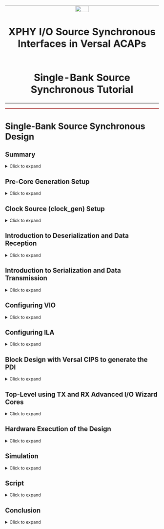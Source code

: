 <table>
 <tr>
   <td align="center"><img src="https://www.xilinx.com/content/dam/xilinx/imgs/press/media-kits/corporate/xilinx-logo.png" width="30%"/><h1>XPHY I/O Source Synchronous Interfaces in Versal ACAPs</h1>
   </td>
 </tr>
 <tr>
 <td align="center"><h1>Single-Bank Source Synchronous Tutorial</h1>
 </td>
 </tr>
</table>

<hr style="height:2px;border-width:0;background-color:brown">

<h1>Single-Bank Source Synchronous Design</h1>
<h2>Summary</h2>
<details>
   <summary>Click to expand</summary>

In the single-bank source synchronous reference design, six XPHY nibbles of the XPIO bank are used. Each XPHY nibble contains six XPHY NIBBLESLICEs that can transmit and receive data from six individual I/O pins. The transmit clock can be forwarded from the transmit core
either by the clock forward pins or by the transmit data pins from the bank. In this design, the transmit clock is forwarded by the clock forward pins. Because the design uses the LVDS  standard for the I/Os, data and clock are available in pairs of I/O pins.

The wizard configures clocking circuitry using an XPLL that is needed to support these configurations. The VCK190 board provides fixed and variable clock sources for the Versal device and other function blocks. Refer to the VCK190 Evaluation Board User Guide (<a href="https://www.xilinx.com/support/documentation/boards_and_kits/vck190/ug1366-vck190-eval-bd.pdf">UG1366</a>) to understand the clock generation and clock sources available on the board. This tutorial design uses the
clocking wizard to generate a clock source from the on-board programmable LPDDR4 SI570 Clock2. It in turn provides the clock from its CLKOUT1 port to the XPLL.CLKIN port of the TX and RX cores
used for source synchronous applications. CLKOUT1 is set to provide a clock of frequency 225 MHz when configuring the wizard.

The reference design uses the PRBS generator and checker to exercise the I/Os. The design files for the PRBS generator and checker are provided in the design suite. The generator and checker are instantiated in the top-level file. The PRBS generator generates the data and feeds the TX core, which serializes it and transmits it to the RX core via an external loopback cable/card.
This tutorial uses the FMC XM107 loopback card. The RX core feeds the data to the PRBS checker after deserializing it. The checker flags an error if it detects any mismatch. The block diagram of the reference design is shown in the following figure. The transmit clock is generated by feeding a 01010101 pattern to the corresponding clock forwarding pins.

<p align="center">
<img src="https://gitenterprise.xilinx.com/IPSP/Tutorials/blob/master/IO_Design/Single_bank_source_synchronous_design/Images/Single_Bank_Design.PNG" width ="750" height="500">
</p>
</details>

<h2>Pre-Core Generation Setup</h2>
<details>
   <summary>Click to expand</summary>

The following steps describe how to configure and set up the project before building the TX and RX cores using the AIOW.

1. Clone the tutorial to get all the source files.

3. Create a separate directory named Versal_ssync_rxtx_intrfce_sb to build the new project.
4. Launch the Vivado tools 2020.2 or later from the newly created directory.
5. Under Quick Start, select **Create Project**.
6. Click **Next** for the prompt to Create a New Vivado Project and use
Versal_ssync_rxtx_intrfce_sb for the name of the project. *Deselect* **Create a project subdirectory**.
7. Click **Next**. For Project Type, select **RTL project**. Deselect **Do not specify sources at this time**.
8. Add the source files from the Design folder under the Single_bank_source_synchronous_design folder.
9. Add the files toplevel_sb.sv, Prbs_Any.vhd, and Prbs_RxTx.vhd.
Make sure the Library is set to xil_defaultlib, and the files are used for synthesis and simulation by setting them under the HDL Source For column.
10. Similarly, add the files toplevel_testbench_sb.sv and toplevel_sim_sb.sv from the Simulation folder under the Single_bank_source_synchronous_design folder. Make sure the Library is set to xil_defaultlib and the file is used only for simulation by setting it under the HDL Source For column.
11. Select **Scan and add RTL include files into project** and **Copy sources into project**. Set the Target Language to **Verilog** and the Simulator Language to **Mixed**.
12. Click **Next** to proceed to adding the constraint files.
13. Add the file toplevel_sb.xdc from the Constraints folder under the
single_bank_source_synchronous_design folder. Select **Copy constraints files into project**.
14. Click **Next** to select the part for the project. Select part **xcvc1902-vsva2197-2MP-e-S** for the reference designs and click **Next**.
15. On the summary page for the project, make sure all the details match the settings and then click **Finish**.
16. The Vivado tools should create a project and display the hierarchy of the files under the Sources folder.
</details>

<h2>Clock Source (clock_gen) Setup</h2>
<details>
   <summary>Click to expand</summary>

The VCK190 board has an I2C programmable SI570 low-jitter 3.3V LVDS differential oscillator
(U3) connected to the GC inputs of U1 LPDDR4_2 interface bank 705. The LPDDR4_CLK2_P
and LPDDR4_CLK2_N series capacitor coupled clock signals are connected to XCVC1902 ACAP
U1 pins AW27 and AY27, respectively. At power-up, this clock defaults to an output frequency
of 200.000 MHz. User applications or the system controller can change the output frequency
within the range of 10 MHz to 945 MHz through the I2C bus interface. Power cycling the
VCK190 board reverts this user clock to the default frequency of 200.000 MHz. This design uses
the onboard oscillator to provide PLL clock inputs to the Clocking Wizard. This core
generated using the clocking wizard in turn provides its output clock (set to 225 MHz) on port CLKOUT1 to the Advanced I/O Wizard TX (Bank 706)
and Advanced I/O Wizard RX (Bank 707) cores.
The bank0_pll_clkin ports of the TX and RX cores is driven by this CLKOUT1 which acts as the PLL
input clocks to these cores.

Follow the steps below to generate the core that will provide the PLL input clock to the TX and
RX cores. See the figures in this section for reference.

1. To start generating this core, open the IP catalog and search for Clocking Wizard. Double-click **Clocking Wizard** from the catalog to open the Customize IP window.

2. For Component Name, enter clock_gen, which is used in the reference
design.

  **Note**: The component name should match the module name used in the top-level design.

3. Under the Clocking Features Tab, for the clocking primitive select **MMCM**.

4. On the same tab, set the input clock information as shown in the figure:

    a. Input Clock: Primary

    b. Port Name: clk in1

    c. Input Frequency(MHz): 200

    d. PLL Input Clock Frequency: 200 (This is important because the on-board clock defaults to 200 MHz.)

    e. Source: Differential clock capable pin

<p align="center">
<img src="https://gitenterprise.xilinx.com/IPSP/Tutorials/blob/master/IO_Design/Single_bank_source_synchronous_design/Images/clock_gen_config_1.PNG" width ="750" height="500">
</p>

5. In the Output Clocks tab, set the following:

    a. Output Clock: clk_out1

    b. Port Name: clk_out1

    c. Output Freq (MHz) Requested: 225

    d. Phase (Degrees) Requested: 0.000

    e. Duty Cycle (%) Requested: 50.000

    f. Drives: BUFG

    g. Clock Grouping: Auto


<p align="center">
<img src="https://gitenterprise.xilinx.com/IPSP/Tutorials/blob/master/IO_Design/Single_bank_source_synchronous_design/Images/clock_gen_config_2.PNG" width ="750" height="500">
</p>    

6. Under the MMCM Settings Tab, set the following:    
    a. Check the Allow Override Mode box

    b. Bandwidth: Low

    c. CLKFBOUT_MULT: 18

    d. CLKFBOUT_PHASE: 0

    e. COMPENSATION: AUTO

    f. DIVCLK_DIVIDE: 1

    g. CLKOUTFB_PHASE_CTRL: None

    h. In the second table, set Divide: 16

    i. Duty Cycle: 0.500

    j. Phase: 0.000

    Refer to the Versal ACAP Clocking Resources Architectural Manual (<a href="https://www.xilinx.com/support/documentation/architecture-manuals/am003-versal-clocking-resources.pdf">AM003</a>) to understand how Fvco and Fclkout is calculated.
    Also, refer to the Versal AI Core Series Data Sheet (<a href="https://www.xilinx.com/support/documentation/data_sheets/ds957-versal-ai-core.pdf">DS957</a>) to follow the limits for Fvco.

      Fvco = Fclkin × M/D

      Fclkout = Fclkin × M/(D*O)

      Where M is CLKFBOUT_MULT, D is DIVCLK_DIVIDE, and O is Divide from the values set previously.
      In this tutorial design, Fclkin = 200 MHz. Thus, Fvco = 3600 MHz and Fclkout = 225 MHz.

<p align="center">
<img src="https://gitenterprise.xilinx.com/IPSP/Tutorials/blob/master/IO_Design/Single_bank_source_synchronous_design/Images/clock_gen_config_3.PNG" height="500">
</p>    

7. The summary tab should look as shown in the following figure.

<p align="center">
<img src="https://gitenterprise.xilinx.com/IPSP/Tutorials/blob/master/IO_Design/Single_bank_source_synchronous_design/Images/clock_gen_config_4.PNG" height="500">
</p>    

8. Click **OK** after reviewing the settings. The IP is now customized and the Generate the Output
Products prompt appears. Set the Synthesis Option to **Out of context per IP** and then click
**Generate** to launch the design run for the newly generated core.
</details>


<h2>Introduction to Deserialization and Data Reception</h2>
<details>
   <summary>Click to expand</summary>

<h3>Data Reception</h3>

In this source synchronous design, the capture clock is the same as the transmit clock which is
looped back externally via a loopback card on the board from the TX to the RX core. The transmit
clock is forwarded with the data by the TX core. The clock-to-data relation in this design is center
alignment as shown in the following figure. The capture clock should be received on the package pin
pair assigned in the constraints file. It should be received on NIBBLESLICE[0] because it is the only
NIBBLESLICE that has clock forwarding abilities.

The XPLL in the RX core needs a PLL input clock that is used by the XPHY for calibration (BISC).
In the design, the PLL input clock is received on the bank0_pll_clkin port of the
RX core instantiated by the wizard. CLKOUT1 of clock_gen is used to provide the input PLL clock
to the RX core on bank0_pll_clkin port.

The data received at the RX core interface is forwarded through the bank instance to the
programmable logic where it gets checked by the PRBS checker.

<p align="center">
<img src="https://gitenterprise.xilinx.com/IPSP/Tutorials/blob/master/IO_Design/Single_bank_source_synchronous_design/Images/Center%20DDR.PNG" width ="1000" height="250">
</p>

<h3>Configure and Generate an RX Advanced I/O Wizard Core</h3>
<h4>Generating an RX Core</h4>

After following the previous steps to generate the top-level design and clock source core,
the next step is to generate TX and RX cores for operation. Follow these steps to generate the
RX core using the AIOW. See the figures in this section for reference.

1. To start generating a core for the RX, open the IP catalog and search for Advanced I/O Wizard.
Double-click **Advanced I/O Wizard** from the catalog to open the Customize IP window.

2. For Component Name, enter Rx_1bank_ssync_intrfce, which is used in the reference
design.

 **Note**: The component name should match the module name used in the top-level design.

3. In the Basic Tab, set Application to **SOURCE SYNCHRONOUS** from the drop-down list.
Set Bus Direction to **RX ONLY**.

4. On the same tab, set the following:

    a. Interface Speed: 1800 Mb/s

    b. PLL Clock Source: Fabric(Driven by BUFG)

    c. PLL Input Clock Frequency: 225

    d. Clock Data Relation: Center DDR

    e. RX Serialization Factor: 8

    f. Select **Include PLL in Core**

    g. The remaining options can be set to the default.

<p align="center">
<img src="https://gitenterprise.xilinx.com/IPSP/Tutorials/blob/master/IO_Design/Single_bank_source_synchronous_design/Images/RX_Config_1.PNG" width ="750" height="500">
</p>

5. In the Advanced tab, set the following:

    a. Select **REDUCE CONTROL SIGNALS** and **Enable BLI logic**.
       When BLI logic is enabled, the BLI registers between fabric and XPHY can be used to
       help with timing closure.

    b. Differential I/O Std: LVDS15.

    c. Number of Banks: 1 (because this is a single-bank design).

<p align="center">
<img src="https://gitenterprise.xilinx.com/IPSP/Tutorials/blob/master/IO_Design/Single_bank_source_synchronous_design/Images/RX_Config_2.PNG" width ="750" height="500">
</p>    

6. In the Pin Configuration tab, make an entry in the table for the data with the capture clock. Sixteen pairs for data are configured under this tab. When selecting 16 pairs for data, the
   wizard adds 1 pair for the capture clock.    

  *  Data and the Strobe Setting

      - Pin Direction = RX

      - I/O Type = Differential
      - Signal Type = Data
      - Strobe I/O Type = Differential
      - Strobe Name = strobe
      - Signal Name = Rx_data_pins
      - Number of Data Channels = 16

<p align="center">
<img src="https://gitenterprise.xilinx.com/IPSP/Tutorials/blob/master/IO_Design/Single_bank_source_synchronous_design/Images/RX_Config_3.PNG" height="500">
</p>    

7. Check the Summary tab. It should show 32 RX pins enabled (16 pairs of data + 1 pair of
strobes).

<p align="center">
<img src="https://gitenterprise.xilinx.com/IPSP/Tutorials/blob/master/IO_Design/Single_bank_source_synchronous_design/Images/RX_Config_4.PNG" height="500">
</p>    

8. Click **OK** after reviewing the settings. The IP is now customized, and the Generate the Output Products prompt appears. Set the Synthesis Option to **Out of context per IP** and click **Generate to launch the design run** for the newly generated RX core. The default placement might look different but this does not matter because the default placement is adjusted later based on the pin locations in the
constraints file.

<h3>Receiver Design Considerations</h3>

This RX core is set up to work for a data rate of 1800 Mb/s. Also, the core is configured for
LVDS15 in the reference design. This single-bank design is configured for a center-aligned DDR system.
An XPIO bank has 54 pins, and this design uses 34 pins in the form of 16 pairs of data pins and one pair of capture clock pins. The design constrains the ports for the receive interfaces, and the wizard
takes care of the placement.
</details>

<h2>Introduction to Serialization and Data Transmission</h2>
<details>
   <summary>Click to expand</summary>

<h3>Data Transmission</h3>

In the reference design, the TX core sends out the transmit clock via the clock forward pins. The data in
this design is generated using the PRBS generator. The transmit clock is generated by feeding
the pattern 01010101 to the clock forwarding pins. The data generated by the PRBS generator
is fed into the TX core from the programmable logic, which follows the TX datapath through a
serializer and output delay within the PHY. The serializer supports 8:1, 4:1, and 2:1 serialization.
In the design, an 8:1 serialization factor is used. The data is transmitted through the TX data pins
of the core. To understand the data flow operation inside the TX core, see Versal ACAP SelectIO
Resources Architecture Manual (<a href="https://www.xilinx.com/support/documentation/architecture-manuals/am010-versal-selectio.pdf">AM010</a>).

The PLL input clock to the TX core is fed to the XPLL through a bank0_pll_clkin port. In the design,
the PLL input clock from the CLKOUT1 port of the clock_gen core is received on the bank0_pll_clkin port
of the TX core instantiated by the wizard. The transmit clock can be forwarded either through the data
pins or the clock forwarding pins on the TX core. This design uses the clock forwarding pins to
support the center DDR alignment. The wizard provides an option to set the phase on the
forwarded clock to 90, which aligns the data-to-clock relation to support the center DDR on the
RX core. The transmit clock is transmitted on NIBBLESLICE[0] and NIBBLESLICE[1] to the RX
core.

<h3>Configure and Generate a TX Advanced I/O Wizard Core</h3>
<h4>Generating a TX Core</h4>

Follow these steps to generate the TX core using the AIOW. See the figures in this section for
reference.

1. To start generating a core for the TX, open the IP catalog and search for Advanced I/O Wizard.
Double-click **Advanced I/O Wizard** to open the Customize IP window for the wizard.

2. For Component Name, enter Tx_1bank_ssync_intrfce, which is used in the reference
design.

  **Note**: The component name should match the module name used in the top-level design.

3. In the Basic Tab, set Application to **SOURCE SYNCHRONOUS** from the drop-down list, and set Bus Direction to **TX ONLY**.

4. On the same tab, set the following:

   a. Interface Speed: 1800 Mb/s.

   b. PLL Clock Source: Fabric (Driven by BUFG).

   c. PLL Input Clock Frequency: 225.

   d. Forwarded Clock Phase to 90.

   e. Clock Data Relation: Edge DDR.

   f. TX Serialization Factor: 8

   g. Select **Include PLL in Core**.

   h. The remaining options can be set to the default.

<p align="center">
<img src="https://gitenterprise.xilinx.com/IPSP/Tutorials/blob/master/IO_Design/Single_bank_source_synchronous_design/Images/TX_Config_1.PNG" width ="750" height="500">
</p>

5. In the Advanced tab, set the following:

   a. Select **REDUCE CONTROL SIGNALS** and **Enable BLI logic**.
When BLI logic is enabled, the BLI registers between fabric and XPHY can be used to help with timing closure.

   b. Differential I/O Std: LVDS15

   c. Number of Banks: 1 (because this is a single-bank design).

<p align="center">
<img src="https://gitenterprise.xilinx.com/IPSP/Tutorials/blob/master/IO_Design/Single_bank_source_synchronous_design/Images/TX_Config_2.PNG" width ="750" height="500">
</p>

6. In the Pin Configuration tab, add two entries in the table. One entry is for the data with I/O type of differential, signal type of data, and signal name of Tx_data. The other entry is
for the clock forwarding pins with I/O type of differential, signal type of Clk Fwd, and signal name of Clk_fwd.

  * Data Setting
    - Pin Direction = TX
    - I/O Type = Differential
    - Signal Type = Data
    - Signal Name = Tx_data
    - Number of Data Channels = 16

  * Data Setting
    - Pin Direction = TX
    - I/O Type = Differential
    - Signal Type = Clk Fwd   
    - Signal Name = Clk_fwd
    - Number of Data Channels = 1

<p align="center">
<img src="https://gitenterprise.xilinx.com/IPSP/Tutorials/blob/master/IO_Design/Single_bank_source_synchronous_design/Images/TX_Config_3.PNG" height="500">
</p>    

7. Check the Summary tab. It should show 34 TX pins enabled (16 pairs of data + 1 pair of
forwarded clock). The PLL input clock for the TX is driven from the programmable logic as
selected in the Basic tab while configuring the TX core.

<p align="center">
<img src="https://gitenterprise.xilinx.com/IPSP/Tutorials/blob/master/IO_Design/Single_bank_source_synchronous_design/Images/TX_Config_4.PNG" height="500">
</p>    

8. Click **OK** after reviewing the settings. The IP is now customized and the Generate the Output
Products prompt appears. Set the Synthesis Option to **Out of context per IP** and click **Generate** to launch the design run for the newly generated TX core. The default placement might look different,
but this does not matter because the default placement is adjusted later based on the pin locations in the constraints file.

<h3>Transmitter Design Considerations</h3>

This TX core is set up for a data rate of 1800 Mb/s. Also, the core is configured and tested for
LVDS15 in the reference design. This single bank design uses the clock from the CLKOUT1 port of the clock_gen core to feed the XPLL of the TX core. The PLL input clock that feeds the TX core
is driven through the BUFG and then passed to the bank0_pll_clkin port. An XPIO bank has 54 pins, and the design uses 34 pins in the form of 16 pairs of data pins and one pair of transmit clock/strobe via the clock forwarding pins. The design constrains the ports for the transmit interfaces and the placement is taken care of by the Vivado tools.
</details>

<h2>Configuring VIO</h2>
<details>
   <summary>Click to expand</summary>

Virtual Input/Output with AXIS Interface (VIO) is a customizable core that can monitor and drive internal
FPGA signals in real time. This design uses VIO to drive control signals such as resets.
Follow the steps below to add and configure VIO:

1. To start generating a VIO core, open the IP catalog and search for VIO. Double-click the IP from the
catalog to open the Customize IP window.

2. For Component Name, enter vio_0, which is used in the reference design.

  **Note**: The component name should match the module name used in the top-level design.

3. Set Input Probe Count to **8** and Output Probe Count to **7**.


<p align="center">
<img src="https://gitenterprise.xilinx.com/IPSP/Tutorials/blob/master/IO_Design/Single_bank_source_synchronous_design/Images/VIO_Config.PNG" height="500">
</p>    


4. Click **OK** after reviewing the settings. The IP is now customized and the Generate the Output Products prompt appears. Set the Synthesis Option to **Out of context per IP** and click **Generate** to launch the design run for the newly generated VIO core.
</details>

<h2>Configuring ILA</h2>
<details>
   <summary>Click to expand</summary>

Integrated Logic Analyzer with AXIS Interface (ILA) is a customizable logic analyzer core that can be used to monitor the internal signals of a design. This design uses ILA in order to monitor internal signals of the design such as ready, pll_locked, and error signals. Follow the steps below to add and configure ILA:

1. To start generating an ILA core, open the IP catalog and search for ILA. Double-click on the IP from the
catalog to open the Customize IP window.

2. For Component Name, enter ila_0, which is used in the reference design.

  **Note**: The component name should match the module name used in the top-level design.

3. Set Number of Probes to **16**.


<p align="center">
<img src="https://gitenterprise.xilinx.com/IPSP/Tutorials/blob/master/IO_Design/Single_bank_source_synchronous_design/Images/ILA_Config_1.PNG" height="500">
</p>    


4. Change the width of probe ports probe12 through probe15 to **8**. The rest of the ports should have a width of **1**.


<p align="center">
<img src="https://gitenterprise.xilinx.com/IPSP/Tutorials/blob/master/IO_Design/Single_bank_source_synchronous_design/Images/ILA_Config_2.PNG" height="500">
</p>    

5. Click **OK** after reviewing the settings. The IP is now customized and the Generate the Output Products prompt appears. Set the Synthesis Option to **Out of context per IP** and then click **Generate** to launch the design run for the newly generated ILA core.
</details>

<h2>Block Design with Versal CIPS to generate the PDI</h2>
<details>
   <summary>Click to expand</summary>

In order to generate the PDI for a Versal device, the design needs to be built with the Control, Interfaces, and Processing Systems (CIPS) IP.
CIPS is the software interface around
the Versal processing system. The Versal family consists of a system-on-chip (SoC) style integrated
processing system (PS) and a programmable logic (PL) unit, NoC, and AI Engine providing an extensible
and flexible SoC solution on a single die. In the Versal ACAP SOC architecture, the ILA and
VIO IPs require a debug hub IP in order to function. This debug hub IP must in turn be connected to
the CIPS processor. A few additional blocks provide necessary clocking, reset, and NOC connectivity required for the debug IP to operate correctly.

Follow the steps below to create the Block Design:

1. Under Flow Navigator, click on **Create Block Design**. Name it design_1.

2. Press the '+' button to add IP. Search for CIPS in the search box and press ENTER.
Double click the CIPS IP to customize the IP.

  * Under Configuration Options, navigate to **PS-PMC > Clock Configuration**. Go to **Output Clocks** > **PMC Domain Clocks** > **PL Fabric Clocks** and select **PL0_REF_CLK** as shown in the figure.

<p align="center">
<img src="https://gitenterprise.xilinx.com/IPSP/Tutorials/blob/master/IO_Design/Single_bank_source_synchronous_design/Images/CIPS_Config_1.PNG" height="500">
</p>    

  * Under Configuration Options, navigate to **PS-PMC > PL-PS Interfaces**. Set Number of PL Resets to 1
  as shown in the figure.

<p align="center">
<img src="https://gitenterprise.xilinx.com/IPSP/Tutorials/blob/master/IO_Design/Single_bank_source_synchronous_design/Images/CIPS_Config_2.PNG" height="500">
</p>    

  * Under Configuration Options, navigate to **PS-PMC > NoC**. Under Non Coherent Interfaces, check the box for **PMC to NoC**.

<p align="center">
<img src="https://gitenterprise.xilinx.com/IPSP/Tutorials/blob/master/IO_Design/Single_bank_source_synchronous_design/Images/CIPS_Config_3.PNG" height="500">
</p>   

  * Click **OK**.

3. Press the '+' button to add IP. Search for Clocking Wizard in the search box and press ENTER.

4. Press the '+' button to add IP. Search for Processor System Reset in the search box and press ENTER.

5. Press the '+' button to add IP. Search for AXI NoC in the search box and press ENTER. Double click the AXI NoC IP to customize the IP.

  * On the General tab, set Number of AXI Clocks to 2.

<p align="center">
<img src="https://gitenterprise.xilinx.com/IPSP/Tutorials/blob/master/IO_Design/Single_bank_source_synchronous_design/Images/NoC_Config_1.PNG" height="500">
</p>

  * Under **Inputs > AXI Inputs**, make the changes as shown in the following figure.

<p align="center">
<img src="https://gitenterprise.xilinx.com/IPSP/Tutorials/blob/master/IO_Design/Single_bank_source_synchronous_design/Images/NoC_Config_2.PNG" height="500">
</p>

  * Under **Outputs > AXI Outputs**, make the changes as shown in the following figure.

<p align="center">
<img src="https://gitenterprise.xilinx.com/IPSP/Tutorials/blob/master/IO_Design/Single_bank_source_synchronous_design/Images/NoC_Config_3.PNG" height="500">
</p>

  * Click **OK**.

6. Press the '+' button to add IP. Search for AXI4 Debug Hub in the search box and press ENTER.

7. Make the connections manually by connecting the ports as shown in the figure. To connect the ports drag the pencil marker from the source port to the destination port.

<p align="center">
<img src="https://gitenterprise.xilinx.com/IPSP/Tutorials/blob/master/IO_Design/Single_bank_source_synchronous_design/Images/BD_Config_1.PNG" height="500">
</p>

8. Click on **Validate Design** under the Tools option on the top bar.

9. In the Address Editor Tab, right click the object and select **Assign**.

<p align="center">
<img src="https://gitenterprise.xilinx.com/IPSP/Tutorials/blob/master/IO_Design/Single_bank_source_synchronous_design/Images/BD_Config_2.PNG" height="500">
</p>

10. Save the Block Design and close it. Right click the block design "design_1" under Sources and select **Generate Output
Products**. Select **Out of context per Block Design** when prompted to select the Synthesis Option.
</details>

<h2>Top-Level using TX and RX Advanced I/O Wizard Cores</h2>
<details>
   <summary>Click to expand</summary>

The top-level design file (toplevel_sb.sv) includes the toplevel_sb module. This module
helps connect the interfaces such as clocks, debug ports, and I/O ports with the appropriate
sources. The top-level design houses the instantiation of both the RX and TX cores. To test
the design, the PRBS patterns from the custom PRBS generator provided in the design suite can
be used to generate and check the received data.

The PRBS generator generates 8-bit data for each pair of pins and feeds it to the TX core, which
in turn transmits it through the TX pins. The PRBS generator also houses an error injecting
mechanism. The data is received on the I/O ports of the RX core through an external loopback card.
The RX core forwards the deserialized data through the PHY to the programmable logic. This
deserialized data is then fed into the PRBS checker to check for any failures.

The top-level design file includes a constraints file (toplevel_sb.xdc). This file is used to
create clocks for the design, assign locations or pins to all the I/O ports in the design, and set
attributes if needed. The reference design constrains the design to optimally support high data
rates. The user must constrain the TX and RX ports. The Vivado tools can assign the XPHY
nibbles to the XPHY sites. The Advanced I/O Planner should be used to help with pin assignments
(see Advanced I/O Wizard LogiCORE IP Product Guide (<a href="https://www.xilinx.com/support/documentation/ip_documentation/advanced_io_wizard/v1_0/pg320-advanced-io-wizard.pdf">PG320</a>)) when using the AIOW. This tutorial uses prebuilt hardware in the form of the external loopback card. Thus, the I/O locations are provided in the XDC file.
</details>

<h2>Hardware Execution of the Design</h2>
<details>
   <summary>Click to expand</summary>

This design uses the FMC XM107 Loopback Card. This card provides hard-wired loopback connections.
Thirty-four sets of differential pair nets LA[00:16]_P/N are looped one-to-one to LA[17:33]_P/N.
These loops are direct-connect. Refer to the FMC XM107 Loopback Card User Guide (<a href="https://www.xilinx.com/support/documentation/boards_and_kits/ug539.pdf">UG539</a>). Following is the table from the FMC XM107 Loopback Card User Guide which highlights the loopback connections on the card.
The XM107 loopback card goes on connector J51 on the VCK190 platform for this design.

<p align="center">
<img src="https://gitenterprise.xilinx.com/IPSP/Tutorials/blob/master/IO_Design/Single_bank_source_synchronous_design/Images/XM107_Loopback_1.PNG" height="500">
</p>

<p align="center">
<img src="https://gitenterprise.xilinx.com/IPSP/Tutorials/blob/master/IO_Design/Single_bank_source_synchronous_design/Images/XM107_Loopback_2.PNG" height="500">
</p>

This design has been tested with a xcvc1902-vsva2197-2MP-e-S Versal device.
In the reference design, bank 706 is used for the TX core, and bank 707 is used for the RX core.
Refer to the VCK190 Schematics (<a href="https://www.xilinx.com/member/forms/download/design-license.html?cid=1b472a7f-089f-495e-97cb-68bcb4cceec8&filename=vck190-schematic-xtp610.zip">XTP610</a>). The pin assignments mentioned in the
constraints file (toplevel_sb.xdc) take care of these available loopback connections. The transmit
clock is sent on BD23 and BD24, which loops back as the capture clock on BB16 and BC16.

At this point, all the files are added to the project, and both the RX and TX cores are generated.
The design is ready to be synthesized and implemented. After the design has been implemented without any errors, build
the device image to generate a PDI to run on the hardware.

Before programming the PDI, make sure the power rail VADJ_FMC shows a reading of 1.5V. This ensures that the FMC card is operational. DS26 is the status LED on the board for VADJ_FMC.
If VADJ_FMC is not set to the correct value, or the DS26 status LED is not green, follow the workaround below.
Download the VCK190 Software Install and Board Setup Tutorial (<a href="https://www.xilinx.com/products/boards-and-kits/vck190.html#documentation">XTP619</a>) and VCK190 Board Interface Test (BIT) Tutorial (<a href="https://www.xilinx.com/products/boards-and-kits/vck190.html#documentation">XTP613</a>). Install the UART drivers by following the "UART Driver Install" section in the VCK190 Software Install and Board Setup Tutorial (<a href="https://www.xilinx.com/products/boards-and-kits/vck190.html#documentation">XTP619</a>).
Make sure to follow the appropriate steps under "Hardware Setup." The baud rate needs to be set to 115200, otherwise, the COM port displays all garbled characters.
Follow the steps under "Terminal Setup." This tutorial was tested using the USB-C cable (JTAG Boot mode).
Make sure this cable is the only one connected to the desktop being used. After the system controller firmware boots up on the appropriate COM port, use the command:
<b>nohup /usr/bin/boardframework.sh</b>.

<p align="center">
<img src="https://gitenterprise.xilinx.com/IPSP/Tutorials/blob/master/IO_Design/Single_bank_source_synchronous_design/Images/boardframework_script.PNG" height="500">
</p>

After the COM port displays DONE, close the COM Port. At this time all the COM ports should be closed.
Follow the steps under "VCK190 Board Interface Test Setup." Navigate to the directory which has the executable BoardUI.exe.

Launch BoardUI.exe and click **OK**.

<p align="center">
<img src="https://gitenterprise.xilinx.com/IPSP/Tutorials/blob/master/IO_Design/Single_bank_source_synchronous_design/Images/Board_Information.PNG" height="500">
</p>

Click on **Layout** and deselect Hide Right Pane, then click on the **System Controller** tab in the bottom section.

<p align="center">
<img src="https://gitenterprise.xilinx.com/IPSP/Tutorials/blob/master/IO_Design/Single_bank_source_synchronous_design/Images/Hide_Right_pane.PNG" height="500">
</p>

Click on **FMC** and under Set VADJ and Current, enter **1.5** in the box beside Set VADJ as shown in the following figure. Click the **Set VADJ** button.

<p align="center">
<img src="https://gitenterprise.xilinx.com/IPSP/Tutorials/blob/master/IO_Design/Single_bank_source_synchronous_design/Images/Set_FMC_Voltage.PNG" height="500">
</p>

If there are no errors, click **Get VADJ**. It should display 1.5V.

<p align="center">
<img src="https://gitenterprise.xilinx.com/IPSP/Tutorials/blob/master/IO_Design/Single_bank_source_synchronous_design/Images/Get_VADJ_FMC_Voltage.PNG" height="500">
</p>

These steps should ensure that the VADJ_FMC power rail is set to the correct value. This workaround is needed each time the board is power-cycled.
This workaround might not be needed in future versions of the System Controller firmware.

After VADJ_FMC is correctly set, use the Hardware Manager from the Vivado tools to program the PDI and the probes file (.ltx). Upon programming, the VIO window appears, through which you can set the necessary resets to all the cores and the error injections
for PRBS Generator and Checker. The ILA window can be used to check the status signals and the data. To reset the board using the VIO output signals, follow the sequence below:

1. Set int_prbs_gen_rst to 1.
2. Set int_prbs_chk_rst to 1.
3. Set int_rx_rst to 1.
4. Set int_pll_rst_pll_rx to 1.
5. Set int_tx_rst to 1.
6. Set int_pll_rst_pll_tx to 1.

This should clear all the pll_locked, intf_rdy, and PRBS gen/chk signals. To set all the status signals again, release the resets by following the sequence below:

1. Set int_pll_rst_pll_tx to 0.
2. Set int_tx_rst to 0.
3. Set int_pll_rst_pll_rx to 0.
4. Set int_rx_rst to 0.
5. Set int_prbs_chk_rst to 0.
6. Set int_prbs_gen_rst to 0.

This should release all the resets, and the design is operational. In order to inject the error, set int_inject_err to 1. This should set the error flag int_prbs_err_all_sync. Alternatively, use the script reset_sb.tcl on the TCL console.
</details>

<h2>Simulation</h2>
<details>
   <summary>Click to expand</summary>

The reference design uses the toplevel_testbench_sb.sv file to create a simple test
bench. This test bench connects the TX core to the RX core via loopback<num> connections
(wires). The transmit clock is transmitted on loopback13 and loopback14 loopback wires. All the
other loopback connections are used to transmit and receive the data. The clock-to-data
relationship is center aligned as shown in the following figure captured from the simulation.

<p align="center">
<img src="https://gitenterprise.xilinx.com/IPSP/Tutorials/blob/master/IO_Design/Single_bank_source_synchronous_design/Images/Center_Alignment.png" height="500">
</p>    

The top-level file (toplevel_sb.sv) highlights the lines which would need to be uncommented and commented in order
to simulate the design. The test bench provides the necessary clock and resets to the design and triggers its operation.
The PLL input clock is provided at 4.444 ns (225 MHz) to the RX and TX cores. The transmit/capture clock toggles at 900 MHz (1.111 ns period) as shown in the following figure. Because the
system is double data rate, the interface operates at 1800 Mb/s.

<p align="center">
<img src="https://gitenterprise.xilinx.com/IPSP/Tutorials/blob/master/IO_Design/Single_bank_source_synchronous_design/Images/1800Mbps.png" height="500">
</p>    

<h3>Simulating the Design</h3>

The design is tested with the Vivado Simulator 2020.2. This section describes how to launch the
simulation. Assuming the Vivado project is already created for the design, follow these steps to
simulate the design:

1. Under Simulation Sources, right click toplevel_testbench_sb.sv and select **Set as Top**.
Then, under Simulation from the Flow Navigator, click **Run Simulation**.

2. From the listed options, select **Run Behavioral Simulation**. This elaborates the design and
launches the simulation. Add desired signals such as intf_rdy, pll_locked, and int_prbs_err* to the waveform.

3. The run time for the simulation is 1 ns by default. It takes about 230 μs for the intf_rdy to be
asserted for the RX core, which indicates that the Built In Self Calibration process has completed and
the interface is ready for operation. Only after its assertion and the next Prbs_Valid should the data be
compared. Consequently, launch the simulation for a duration of more than 230 μs using the
box highlighted in the following figure. If necessary, add any additional signals to the waveform.

<p align="center">
<img src="https://gitenterprise.xilinx.com/IPSP/Tutorials/blob/master/IO_Design/Single_bank_source_synchronous_design/Images/Simulation_Time.png" height="500">
</p>    

4. After the behavioral simulation is finished, check for any errors by observing error flags for
the PRBS generator and checker. For example, int_prbs_err<num> reports the errors for each
instantiation of the PRBS generator and checker. The int_prbs_err24 denotes the error flag for
the PRBS module instantiated for NIBBLE[2], NIBBLESLICE[4]. Although the ports are named Tx_data_n0_bs2_p, this does not necessarily mean that they would map to NIBBLE[0], NIBBLESLICE[2].
Refer to the schematics to check the exact mapping of any pin in the design. Similarly,
Int_prbs_err_00 denotes the error for any NIBBLESLICEs on NIBBLE[2]. Int_prbs_err_12 denotes
the error for any NIBBLESLICEs on NIBBLE[1] and NIBBLE[2]. Int_prbs_err_all denotes an error on any NIBBLESLICEs across all the nibbles.
</details>

<h2>Script</h2>
<details>
   <summary>Click to expand</summary>

This section describes the script to build the design using Versal_ssync_rxtx_intrfce_sb.tcl. This design was built on
a machine with Linux OS. If running on Windows OS, there is a restriction with regard to the longest path. The user must make sure the
project directory is located close to the C:/ drive (hierarchically, the project directory should be under the C:/ drive). Also, change the
name of the directory Single_bank_source_synchronous_design in this tutorial to a shorter name. Change the name of the variable
_xil_proj_name_ (variable that sets the name of the project) in the script to a shorter name.
This script builds the design by adding all the source files, and adding and configuring the IP cores in the design.
The script also launches the synthesis and implementation.

In order to run the script, make sure it is placed beside the Design, Constraints, and Simulation directories. Launch the Vivado tools, and in the TCL console, run the command:
<b>source ./Versal_ssync_rxtx_intrfce_sb.tcl</b>.

It takes a few minutes for the script to build and implement the design.
</details>

<h2>Conclusion</h2>
<details>
   <summary>Click to expand</summary>

This tutorial confirms the use of the Advanced I/O Wizard for a source synchronous application for single-bank RX and TX interfaces.
</details>
